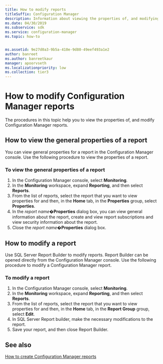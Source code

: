 ```yaml
---
title: How to modify reports
titleSuffix: Configuration Manager
description: Information about viewing the properties of, and modifying Configuration Manager reports.
ms.date: 04/30/2019
ms.subservice: sdk
ms.service: configuration-manager
ms.topic: how-to


ms.assetid: 9e27d0a3-9b5a-410e-9d80-49eef493a1e2
author: banreet
ms.author: banreetkaur
manager: apoorvseth
ms.localizationpriority: low
ms.collection: tier3
---
```


# How to modify Configuration Manager reports

The procedures in this topic help you to view the properties of, and modify Configuration Manager reports.

## How to view the general properties of a report

You can view general properties for a report in the Configuration Manager console. Use the following procedure to view the properties of a report.

### To view the general properties of a report

1. In the Configuration Manager console, select **Monitoring**.
1. In the **Monitoring** workspace, expand **Reporting**, and then select **Reports**.
1. From the list of reports, select the report that you want to view properties for and then, in the **Home** tab, in the **Properties** group, select **Properties**.
1. In the *report name*�**Properties** dialog box, you can view general information about the report, create and view report subscriptions and view security information about the report.
1. Close the *report name*�**Properties** dialog box.

## How to modify a report

Use SQL Server Report Builder to modify reports. Report Builder can be opened directly from the Configuration Manager console. Use the following procedure to modify a Configuration Manager report.

### To modify a report

1. In the Configuration Manager console, select **Monitoring**.
1. In the **Monitoring** workspace, expand **Reporting**, and then select **Reports**.
1. From the list of reports, select the report that you want to view properties for and then, in the **Home** tab, in the **Report Group** group, select **Edit**.
1. In SQL Server Report builder, make the necessary modifications to the report.
1. Save your report, and then close Report Builder.

## See also

[How to create Configuration Manager reports](how-to-create-configuration-manager-reports.md)
